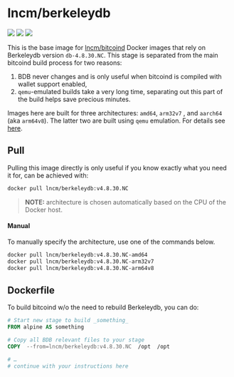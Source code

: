 # lncm/berkeleydb

[![](https://github.com/lncm/docker-berkeleydb/workflows/Build%20%26%20deploy%20on%20git%20tag%20push/badge.svg)][gh-actions]
[![](https://img.shields.io/microbadger/image-size/lncm/berkeleydb.svg?style=flat)][docker-hub]
[![](https://img.shields.io/docker/pulls/lncm/berkeleydb.svg?style=flat)][docker-hub]

[gh-actions]: https://github.com/lncm/docker-berkeleydb/actions
[docker-hub]: https://hub.docker.com/r/lncm/berkeleydb

This is the base image for [lncm/bitcoind] Docker images that rely on Berkeleydb version `db-4.8.30.NC`.  This stage is separated from the main bitcoind build process for two reasons:

1. BDB never changes and is only useful when bitcoind is compiled with wallet support enabled,
1. `qemu`-emulated builds take a very long time, separating out this part of the build helps save precious minutes.

Images here are built for three architectures: `amd64`, `arm32v7` , and `aarch64` (aka `arm64v8`). The latter two are built using `qemu` emulation.  For details see [here].

[lncm/bitcoind]: https://github.com/lncm/docker-bitcoind/
[here]: https://github.com/meeDamian/simple-qemu


## Pull

Pulling this image directly is only useful if you know exactly what you need it for, can be achieved with:

```bash
docker pull lncm/berkeleydb:v4.8.30.NC
```

> **NOTE:** architecture is chosen automatically based on the CPU of the Docker host.

#### Manual

To manually specify the architecture, use one of the commands below.

```bash
docker pull lncm/berkeleydb:v4.8.30.NC-amd64
docker pull lncm/berkeleydb:v4.8.30.NC-arm32v7
docker pull lncm/berkeleydb:v4.8.30.NC-arm64v8
```

## Dockerfile

To build bitcoind w/o the need to rebuild Berkeleydb, you can do:

```dockerfile
# Start new stage to build _something_
FROM alpine AS something

# Copy all BDB relevant files to your stage
COPY  --from=lncm/berkeleydb:v4.8.30.NC  /opt  /opt

# …
# continue with your instructions here 
```

